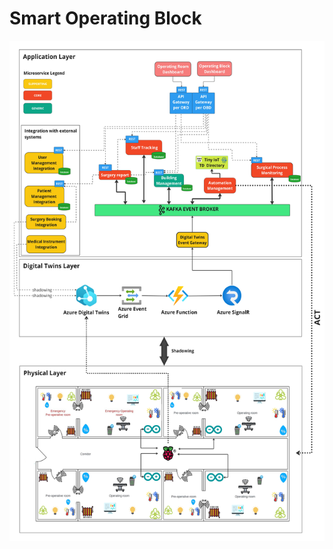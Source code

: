 # Smart Operating Block
<img src="https://raw.githubusercontent.com/SmartOperatingBlock/documentation/main/imgs/architecture.jpg" width="550" height="800" />
